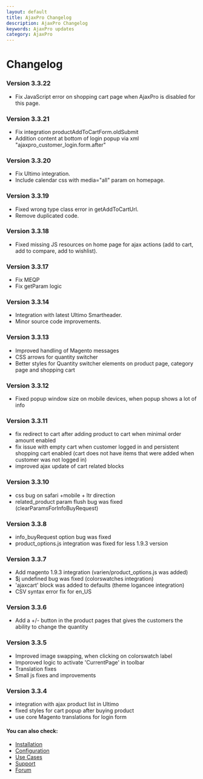 ```yaml
---
layout: default
title: AjaxPro Changelog
description: AjaxPro Changelog
keywords: AjaxPro updates
category: AjaxPro
---
```


# Changelog

### Version 3.3.22

 -  Fix JavaScript error on shopping cart page when AjaxPro is disabled for this page.

### Version 3.3.21

 -  Fix integration productAddToCartForm.oldSubmit 
 -  Addition content at bottom of login popup via xml "ajaxpro_customer_login.form.after"

### Version 3.3.20

 -  Fix Ultimo integration.
 -  Include calendar css with media="all" param on homepage.

### Version 3.3.19

 -  Fixed wrong type class error in getAddToCartUrl.
 -  Remove duplicated code.

### Version 3.3.18

 -  Fixed missing JS resources on home page for ajax actions (add to cart, add
    to compare, add to wishlist).

### Version 3.3.17

 -  Fix MEQP
 -  Fix getParam logic

### Version 3.3.14

 -  Integration with latest Ultimo Smartheader.
 -  Minor source code improvements.

### Version 3.3.13

 -  Improved handling of Magento messages
 -  CSS arrows for quantity switcher
 -  Better styles for Quantity switcher elements on product page, category
    page and shopping cart

### Version 3.3.12

 -  Fixed popup window size on mobile devices, when popup shows a lot of info

### Version 3.3.11

 -  fix redirect to cart after adding product to cart when minimal order
    amount enabled
 -  fix issue with empty cart when customer logged in and persistent shopping
    cart enabled (cart does not have items that were added when customer was
    not logged in)
 -  improved ajax update of cart related blocks


### Version 3.3.10

 -  css bug on safari +mobile + ltr direction
 -  related_product param flush bug was fixed (clearParamsForInfoBuyRequest)

### Version 3.3.8

 -  info_buyRequest option bug was fixed
 -  product_options.js integration was fixed for less 1.9.3 version

### Version 3.3.7

 - Add magento 1.9.3 integration (varien/product_options.js was added)
 - $j undefined bug was fixed (colorswatches integration)
 - 'ajaxcart' block was added to defaults (theme logancee integration)
 - CSV syntax error fix for en_US

### Version 3.3.6

 - Add a +/- button in the product pages that gives the customers the ability to change the quantity


### Version 3.3.5

 -  Improved image swapping, when clicking on colorswatch label
 -  Imporoved logic to activate 'CurrentPage' in toolbar
 -  Translation fixes
 -  Small js fixes and improvements

### Version 3.3.4

 -  integration with ajax product list in Ultimo
 -  fixed styles for cart popup after buying product
 -  use core Magento translations for login form

 #### You can also check:

*   [Installation](../installation/)
*   [Configuration](../configuration/)
*   [Use Cases](../use-cases/)
*   [Support](https://swissuplabs.com/contacts/)
*   [Forum](https://swissuplabs.com/magento-forum/)
